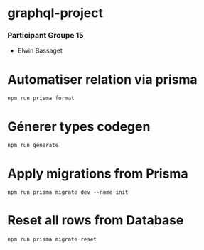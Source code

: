# graphql-project

### Participant Groupe 15
- Elwin Bassaget



# Automatiser relation via prisma

```
npm run prisma format

```

# Génerer types codegen

```
npm run generate
```

# Apply migrations from Prisma

```
npm run prisma migrate dev --name init
```

# Reset all rows from Database

```
npm run prisma migrate reset
```